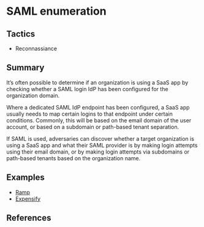 # SAML enumeration

## Tactics
* Reconnassiance

## Summary

It’s often possible to determine if an organization is using a SaaS app by checking whether a SAML login IdP has been configured for the organization domain.

Where a dedicated SAML IdP endpoint has been configured, a SaaS app usually needs to map certain logins to that endpoint under certain conditions. Commonly, this will be based on the email domain of the user account, or based on a subdomain or path-based tenant separation.

If SAML is used, adversaries can discover whether a target organization is using a SaaS app and what their SAML provider is by making login attempts using their email domain, or by making login attempts via subdomains or path-based tenants based on the organization name.


## Examples
* [Ramp](examples/ramp.md)
* [Expensify](examples/expensify.md)

## References